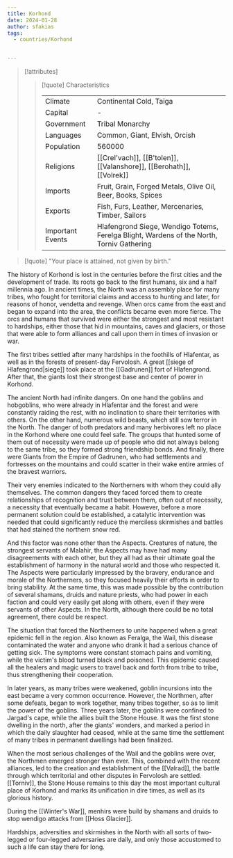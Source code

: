 ```yaml
---
title: Korhond
date: 2024-01-28
author: sfakias
tags:
  - countries/Korhond


---
```

> [!attributes]
> 
> > [!quote] Characteristics
> >
> > | | |
> > | --- | --- |
> > | Climate |  Continental Cold, Taiga |
> > | Capital |  - |
> > | Government |  Tribal Monarchy |
> > | Languages |  Common, Giant, Elvish, Orcish |
> > | Population |  560000 |
> > | Religions |  [[Crel'vach]], [[B'tolen]], [[Valanshore]], [[Berohath]], [[Volrek]] |
> > | Imports |  Fruit, Grain, Forged Metals, Olive Oil, Beer, Books, Spices |
> > | Exports |  Fish, Furs, Leather, Mercenaries, Timber, Sailors |
> > | Important Events |  Hlafengrond Siege, Wendigo Totems, Ferelga Blight, Wardens of the North, Torniv Gathering |

> [!quote] 
> "Your place is attained, not given by birth."

The history of  Korhond is lost in the centuries before the first cities and the development of trade. Its roots go back to the first humans, six and a half millennia ago. In ancient times, the North was an assembly place for many tribes, who fought for territorial claims and access to hunting and later, for reasons of honor, vendetta and revenge. When orcs came from the east and began to expand into the area, the conflicts became even more fierce. The orcs and humans that survived were either the strongest and most resistant to hardships, either those that hid in mountains, caves and glaciers, or those that were able to form alliances and call upon them in times of invasion or war.

The first tribes settled after many hardships in the foothills of Hlafentar, as well as in the forests of present-day Fervolosh. A great [[siege of Hlafengrond|siege]] took place at the [[Gadrunen]] fort of Hlafengrond. After that, the giants lost their strongest base and center of power in Korhond.

The ancient North had infinite dangers. On one hand the goblins and hobgoblins, who were already in Hlafentar and the forest and were constantly raiding the rest, with no inclination to share their territories with others. On the other hand, numerous wild beasts, which still sow terror in the North. The danger of both predators and many herbivores left no place in the Korhond where one could feel safe. The groups that hunted some of them out of necessity were made up of people who did not always belong to the same tribe, so they formed strong friendship bonds. And finally, there were Giants from the Empire of Gadrunen, who had settlements and fortresses on the mountains and could scatter in their wake entire armies of the bravest warriors.

Their very enemies indicated to the Northerners with whom they could ally themselves. The common dangers they faced forced them to create relationships of recognition and trust between them, often out of necessity, a necessity that eventually became a habit. However, before a more permanent solution could be established, a catalytic intervention was needed that could significantly reduce the merciless skirmishes and battles that had stained the northern snow red.

And this factor was none other than the Aspects. Creatures of nature, the strongest servants of Malahir, the Aspects may have had many disagreements with each other, but they all had as their ultimate goal the establishment of harmony in the natural world and those who respected it. The Aspects were particularly impressed by the bravery, endurance and morale of the Northerners, so they focused heavily their efforts in order to bring stability. At the same time, this was made possible by the contribution of several shamans, druids and nature priests, who had power in each faction and could very easily get along with others, even if they were servants of other Aspects. In the North, although there could be no total agreement, there could be respect.

The situation that forced the Northerners to unite happened when a great epidemic fell in the region. Also known as Feralga, the Wail, this disease contaminated the water and anyone who drank it had a serious chance of getting sick. The symptoms were constant stomach pains and vomiting, while the victim's blood turned black and poisoned. This epidemic caused all the healers and magic users to travel back and forth from tribe to tribe, thus strengthening their cooperation.

In later years, as many tribes were weakened, goblin incursions into the east became a very common occurrence. However, the Northmen, after some defeats, began to work together, many tribes together, so as to limit the power of the goblins. Three years later, the goblins were confined to Jargad's cape, while the allies built the Stone House. It was the first stone dwelling in the north, after the giants' wonders, and marked a period in which the daily slaughter had ceased, while at the same time the settlement of many tribes in permanent dwellings had been finalized.

When the most serious challenges of the Wail and the goblins were over, the Northmen emerged stronger than ever. This, combined with the recent alliances, led to the creation and establishment of the [[Vølrad]], the battle through which territorial and other disputes in Fervolosh are settled. [[Torniv]], the Stone House remains to this day the most important cultural place of Korhond and marks its unification in dire times, as well as its glorious history.

During the [[Winter's War]], menhirs were build by shamans and druids to stop wendigo attacks from [[Hoss Glacier]].

Hardships, adversities and skirmishes in the North with all sorts of two-legged or four-legged adversaries are daily, and only those accustomed to such a life can stay there for long.
